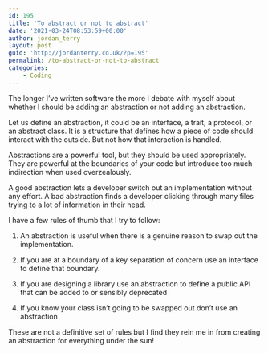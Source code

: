 ```yaml
---
id: 195
title: 'To abstract or not to abstract'
date: '2021-03-24T08:53:59+00:00'
author: jordan_terry
layout: post
guid: 'http://jordanterry.co.uk/?p=195'
permalink: /to-abstract-or-not-to-abstract
categories:
    - Coding
---
```


The longer I’ve written software the more I debate with myself about whether I should be adding an abstraction or not adding an abstraction.

  
Let us define an abstraction, it could be an interface, a trait, a protocol, or an abstract class. It is a structure that defines how a piece of code should interact with the outside. But not how that interaction is handled.

  
Abstractions are a powerful tool, but they should be used appropriately. They are powerful at the boundaries of your code but introduce too much indirection when used overzealously.

  
A good abstraction lets a developer switch out an implementation without any effort. A bad abstraction finds a developer clicking through many files trying to a lot of information in their head.

  
I have a few rules of thumb that I try to follow:

1. An abstraction is useful when there is a genuine reason to swap out the implementation.

1. If you are at a boundary of a key separation of concern use an interface to define that boundary.

1. If you are designing a library use an abstraction to define a public API that can be added to or sensibly deprecated

1. If you know your class isn’t going to be swapped out don’t use an abstraction

These are not a definitive set of rules but I find they rein me in from creating an abstraction for everything under the sun!
